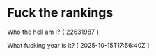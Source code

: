 # Fuck the rankings

Who the hell am I?
{ 22631987 }

What fucking year is it?
[ 2025-10-15T17:56:40Z ]
